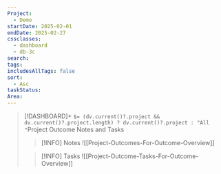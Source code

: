 ```yaml
---
Project:
  - Demo
startDate: 2025-02-01
endDate: 2025-02-27
cssclasses:
  - dashboard
  - db-3c
search: 
tags: 
includesAllTags: false
sort:
  - Asc
taskStatus: 
Area:
---
```


> [!DASHBOARD]+ `$= (dv.current()?.project && dv.current()?.project.length) ? dv.current()?.project : "All "`Project Outcome Notes and Tasks
> > [!INFO] Notes
> > ![[Project-Outcomes-For-Outcome-Overview]]
>
> > [!INFO] Tasks
> > ![[Project-Outcome-Tasks-For-Outcome-Overview]]